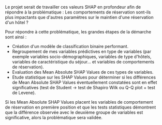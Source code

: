 Le projet serait de travailler ces valeurs SHAP en profondeur afin de répondre à la problématique : Les comportements de réservation sont-ils plus impactants que d'autres paramètres sur le maintien d'une réservation d'un hôtel ?
 
Pour répondre à cette problématique, les grandes étapes de la démarche sont ainsi : 
- Création d'un modèle de classification binaire performant.
- Regroupement de mes variables prédictives en type de variables (par exemple variables socio-démographiques, variables de type d'hôtels, variables de caractéristique du séjour... et variables de comportements de réservation).
- Evaluation des Mean Absolute SHAP Values de ces types de variables.
- Etude statistique sur les SHAP Values pour déterminer si les différences de Mean Absolute SHAP Values éventuellement constatées sont en effet significatives (test de Student -> test de Shapiro Wilk ou Q-Q plot + test de Levene).
 
Si les Mean Absolute SHAP Values placent les variables de comportement de réservation en première position et que les tests statistiques démontrent que la différence observée avec le deuxième groupe de variables est significative, alors la problématique sera validée.
